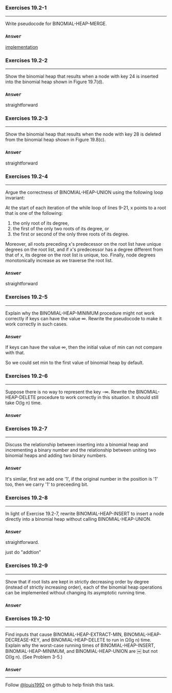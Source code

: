 ### Exercises 19.2-1
***
Write pseudocode for BINOMIAL-HEAP-MERGE.

### `Answer`
[implementation](./BinomialHeap.h)

### Exercises 19.2-2
***
Show the binomial heap that results when a node with key 24 is inserted into the binomial heap shown in Figure 19.7(d).

### `Answer`
straightforward

### Exercises 19.2-3
***
Show the binomial heap that results when the node with key 28 is deleted from the binomial heap shown in Figure 19.8(c).

### `Answer`
straightforward

### Exercises 19.2-4
***
Argue the correctness of BINOMIAL-HEAP-UNION using the following loop invariant:

At the start of each iteration of the while loop of lines 9-21, x points to a root that is one of the following:

1. the only root of its degree,
2. the first of the only two roots of its degree, or
3. the first or second of the only three roots of its degree.

Moreover, all roots preceding x's predecessor on the root list have unique degrees on the root list, and if x's predecessor has a degree different from that of x, its degree on the root list is unique, too. Finally, node degrees monotonically increase as we traverse the root list.

### `Answer`
straightforward

### Exercises 19.2-5
***
Explain why the BINOMIAL-HEAP-MINIMUM procedure might not work correctly if keys can have the value ∞. Rewrite the pseudocode to make it work correctly in such cases.

### `Answer`
If keys can have the value ∞, then the initial value of min can not compare with that.

So we could set min to the first value of binomial heap by default.

### Exercises 19.2-6
***
Suppose there is no way to represent the key -∞. Rewrite the BINOMIAL-HEAP-DELETE procedure to work correctly in this situation. It should still take O(lg n) time.

### `Answer`

### Exercises 19.2-7
***
Discuss the relationship between inserting into a binomial heap and incrementing a binary number and the relationship between uniting two binomial heaps and adding two binary numbers.

### `Answer`
It's similar, first we add one '1', if the original number in the position is  '1' too, then we carry '1' to preceeding bit.

### Exercises 19.2-8
***
In light of Exercise 19.2-7, rewrite BINOMIAL-HEAP-INSERT to insert a node directly into a binomial heap without calling BINOMIAL-HEAP-UNION.

### `Answer`
straightforward.

just do "addtion"

### Exercises 19.2-9
***
Show that if root lists are kept in strictly decreasing order by degree (instead of strictly increasing order), each of the binomial heap operations can be implemented without changing its asymptotic running time.

### `Answer`

### Exercises 19.2-10
***
Find inputs that cause BINOMIAL-HEAP-EXTRACT-MIN, BINOMIAL-HEAP- DECREASE-KEY, and BINOMIAL-HEAP-DELETE to run in Ω(lg n) time. Explain why the worst-case running times of BINOMIAL-HEAP-INSERT, BINOMIAL-HEAP-MINIMUM, and BINOMIAL-HEAP-UNION are ￼ but not Ω(lg n). (See Problem 3-5.)

### `Answer`


***
Follow [@louis1992](https://github.com/gzc) on github to help finish this task.

